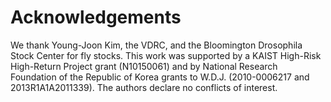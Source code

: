# Acknowledgements

We thank Young-Joon Kim, the VDRC, and the Bloomington Drosophila Stock Center for fly stocks. This work was supported by a KAIST High-Risk High-Return Project grant (N10150061) and by National Research Foundation of the Republic of Korea grants to W.D.J. (2010-0006217 and 2013R1A1A2011339).  The authors declare no conflicts of interest.
